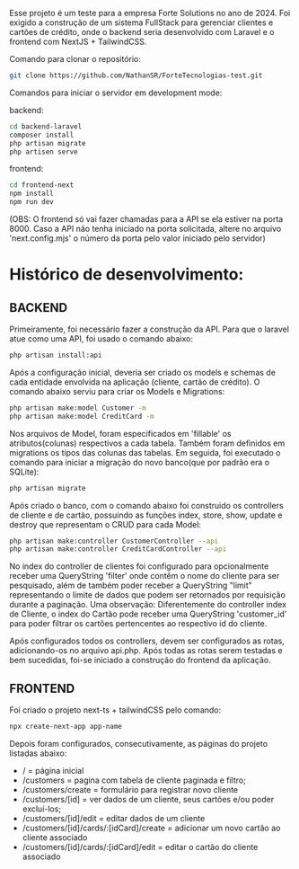 Esse projeto é um teste para a empresa Forte Solutions no ano de 2024. Foi exigido a construção de um sistema FullStack para gerenciar clientes e cartões de crédito, onde o backend seria desenvolvido com Laravel e o frontend com NextJS + TailwindCSS. 


Comando para clonar o repositório:
```bash
git clone https://github.com/NathanSR/ForteTecnologias-test.git
```

Comandos para iniciar o servidor em development mode:

backend:
```bash
cd backend-laravel
composer install
php artisan migrate
php artisen serve
```

frontend:
```bash
cd frontend-next
npm install
npm run dev
```

(OBS: O frontend só vai fazer chamadas para a API se ela estiver na porta 8000. Caso a API não tenha iniciado na porta solicitada, altere no arquivo 'next.config.mjs' o número da porta pelo valor iniciado pelo servidor)






# Histórico de desenvolvimento:



## BACKEND

Primeiramente, foi necessário fazer a construção da API. Para que o laravel atue como uma API, foi usado o comando abaixo:

```bash
php artisan install:api
```

Após a configuração inicial, deveria ser criado os models e schemas de cada entidade envolvida na aplicação (cliente, cartão de crédito). O comando abaixo serviu para criar os Models e Migrations: 

```bash
php artisan make:model Customer -m
php artisan make:model CreditCard -m
```

Nos arquivos de Model, foram especificados em 'fillable' os atributos(colunas) respectivos a cada tabela. Também foram definidos em migrations os tipos das colunas das tabelas. Em seguida, foi executado o comando para iniciar a migração do novo banco(que por padrão era o SQLite):

```bash
php artisan migrate
```

Após criado o banco, com o comando abaixo foi construido os controllers de cliente e de cartão, possuindo as funções index, store, show, update e destroy que representam o CRUD para cada Model:

```bash
php artisan make:controller CustomerController --api
php artisan make:controller CreditCardController --api
```

No index do controller de clientes foi configurado para opcionalmente receber uma QueryString 'filter' onde contêm o nome do cliente para ser pesquisado, além de também poder receber a QueryString "limit" representando o limite de dados que podem ser retornados por requisição durante a paginação.
Uma observação: Diferentemente do controller index de Cliente, o index do Cartão pode receber uma QueryString 'customer_id' para poder filtrar os cartões pertencentes ao respectivo id do cliente.

Após configurados todos os controllers, devem ser configurados as rotas, adicionando-os no arquivo api.php.
Após todas as rotas serem testadas e bem sucedidas, foi-se iniciado a construção do frontend da aplicação.



## FRONTEND

Foi criado o projeto next-ts + tailwindCSS pelo comando:

```bash
npx create-next-app app-name
```

Depois foram configurados, consecutivamente, as páginas do projeto listadas abaixo: 

* / = página inicial
* /customers = pagina com tabela de cliente paginada e filtro;
* /customers/create = formulário para registrar  novo cliente
* /customers/[id] = ver dados de um cliente, seus cartões e/ou poder excluí-los;
* /customers/[id]/edit = editar dados de um cliente
* /customers/[id]/cards/:[idCard]/create = adicionar um novo cartão ao cliente associado
* /customers/[id]/cards/:[idCard]/edit = editar o cartão do cliente associado







